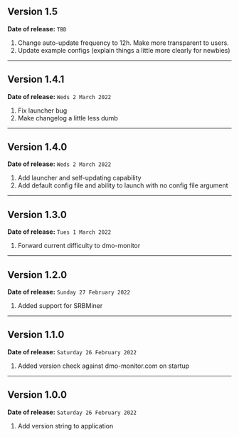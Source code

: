## Version 1.5

**Date of release:** `TBD`

1. Change auto-update frequency to 12h. Make more transparent to users.
2. Update example configs (explain things a little more clearly for newbies)

---

## Version 1.4.1 

**Date of release:** `Weds 2 March 2022`

1. Fix launcher bug
2. Make changelog a little less dumb

---

## Version 1.4.0

**Date of release:** `Weds 2 March 2022`

1. Add launcher and self-updating capability
2. Add default config file and ability to launch with no config file argument

---

## Version 1.3.0

**Date of release:** `Tues 1 March 2022`

1. Forward current difficulty to dmo-monitor

---

## Version 1.2.0

**Date of release:** `Sunday 27 February 2022`

1. Added support for SRBMiner

---

## Version 1.1.0

**Date of release:** `Saturday 26 February 2022`

1. Added version check against dmo-monitor.com on startup

---

## Version 1.0.0

**Date of release:** `Saturday 26 February 2022`

1. Add version string to application
